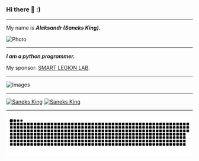 ### Hi there 👋 :)

***

My name is ___Aleksandr (Saneks King).___

![Photo](https://github.com/saneksking/saneksking/raw/master/data/images/saneks.jpg)

***

___I am a python programmer.___

My sponsor: [SMART LEGION LAB](https://github.com/smartlegionlab/).

***

![Images](https://github.com/saneksking/saneksking/raw/master/data/images/klava.gif)

***

[![Saneks King](https://img.shields.io/badge/Github-@saneksking-blue)](https://github.com/saneksking)
[![Saneks King](https://img.shields.io/badge/Site-https://saneksking.github.io-blue)](https://saneksking.github.io)

<hr>

<img src='data/images/github-snake.svg' alt='Github-snake'>
